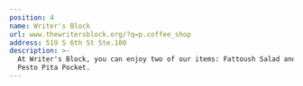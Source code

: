 ```yaml
---
position: 4
name: Writer's Block
url: www.thewritersblock.org/?q=p.coffee_shop
address: 519 S 6th St Ste.100
description: >-
  At Writer's Block, you can enjoy two of our items: Fattoush Salad and Steak
  Pesto Pita Pocket.
---
```


